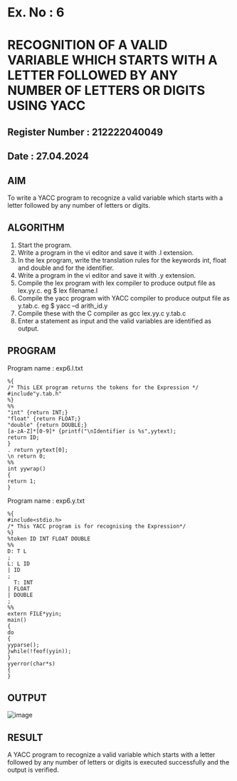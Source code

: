 # Ex. No : 6	
# RECOGNITION OF A VALID VARIABLE WHICH STARTS WITH A LETTER FOLLOWED BY ANY NUMBER OF LETTERS OR DIGITS USING YACC
## Register Number : 212222040049
## Date : 27.04.2024

## AIM   
To write a YACC program to recognize a valid variable which starts with a letter followed by any number of letters or digits.

## ALGORITHM
1.	Start the program.
2.	Write a program in the vi editor and save it with .l extension.
3.	In the lex program, write the translation rules for the keywords int, float and double and for the identifier.
4.	Write a program in the vi editor and save it with .y extension.
5.	Compile the lex program with lex compiler to produce output file as lex.yy.c. eg $ lex filename.l
6.	Compile the yacc program with YACC compiler to produce output file as y.tab.c. eg $ yacc –d arith_id.y
7.	Compile these with the C compiler as gcc lex.yy.c y.tab.c
8.	Enter a statement as input and the valid variables are identified as output.

## PROGRAM

Program name : exp6.l.txt

```
%{ 
/* This LEX program returns the tokens for the Expression */ 
#include"y.tab.h" 
%} 
%% 
"int" {return INT;} 
"float" {return FLOAT;} 
"double" {return DOUBLE;} 
[a-zA-Z]*[0-9]* {printf("\nIdentifier is %s",yytext); 
return ID; 
} 
. return yytext[0]; 
\n return 0; 
%% 
int yywrap() 
{ 
return 1;
}
```

Program name : exp6.y.txt

```
%{ 
#include<stdio.h> 
/* This YACC program is for recognising the Expression*/ 
%} 
%token ID INT FLOAT DOUBLE 
%% 
D: T L 
; 
L: L ID 
| ID 
; 
  T: INT 
| FLOAT 
| DOUBLE 
; 
%% 
extern FILE*yyin; 
main() 
{ 
do 
{ 
yyparse(); 
}while(!feof(yyin)); 
} 
yyerror(char*s) 
{ 
}
```

## OUTPUT 

![image](https://github.com/HamsiniKannan/19CS409-Compiler-Design-Lab/assets/119393929/c4f10c80-a433-4f99-be28-fc352ae2da70)


## RESULT
A  YACC program to recognize a valid variable which starts with a letter followed by any number of letters or digits is executed successfully and the output is verified.


